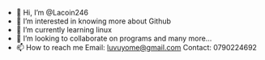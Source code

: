 - 👋 Hi, I’m @Lacoin246
- 👀 I’m interested in knowing more about Github
- 🌱 I’m currently learning linux
- 💞️ I’m looking to collaborate on programs and many more... 
- 📫 How to reach me 
Email: luvuyome@gmail.com
Contact: 0790224692

<!---
Lacoin246/Lacoin246 is a ✨ special ✨ repository because its `README.md` (this file) appears on your GitHub profile.
You can click the Preview link to take a look at your changes.
--->
